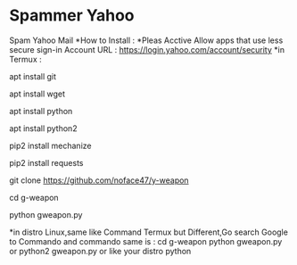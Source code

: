 # Spammer Yahoo
Spam Yahoo Mail
*How to Install :
*Pleas Acctive Allow apps that use less secure sign-in Account
URL : https://login.yahoo.com/account/security
*in Termux :

apt install git

apt install wget

apt install python

apt install python2

pip2 install mechanize

pip2 install requests

git clone https://github.com/noface47/y-weapon

cd g-weapon

python gweapon.py

*in distro Linux,same like Command Termux but Different,Go search Google to Commando and commando same is : cd g-weapon python gweapon.py or python2 gweapon.py or like your distro python
